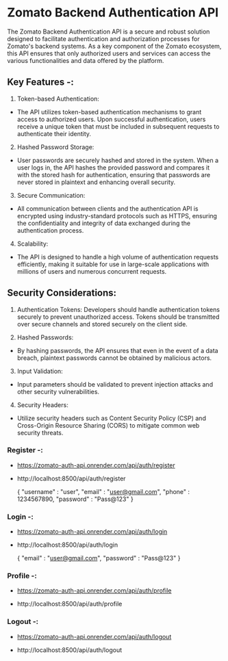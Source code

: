 # Zomato Backend Authentication API

The Zomato Backend Authentication API is a secure and robust solution designed to facilitate authentication and authorization processes for Zomato's backend systems. As a key component of the Zomato ecosystem, this API ensures that only authorized users and services can access the various functionalities and data offered by the platform.

## Key Features -: 

1. Token-based Authentication: 
- The API utilizes token-based authentication mechanisms to grant access to authorized users. Upon successful authentication, users receive a unique token that must be included in subsequent requests to authenticate their identity.

2. Hashed Password Storage:
- User passwords are securely hashed and stored in the system. When a user logs in, the API hashes the provided password and compares it with the stored hash for authentication, ensuring that passwords are never stored in plaintext and enhancing overall security.

3. Secure Communication: 
- All communication between clients and the authentication API is encrypted using industry-standard protocols such as HTTPS, ensuring the confidentiality and integrity of data exchanged during the authentication process.

4. Scalability:
-  The API is designed to handle a high volume of authentication requests efficiently, making it suitable for use in large-scale applications with millions of users and numerous concurrent requests.


## Security Considerations:

1. Authentication Tokens: 
Developers should handle authentication tokens securely to prevent unauthorized access. Tokens should be transmitted over secure channels and stored securely on the client side.

2. Hashed Passwords:
- By hashing passwords, the API ensures that even in the event of a data breach, plaintext passwords cannot be obtained by malicious actors.

3. Input Validation: 
- Input parameters should be validated to prevent injection attacks and other security vulnerabilities.

4. Security Headers: 
- Utilize security headers such as Content Security Policy (CSP) and Cross-Origin Resource Sharing (CORS) to mitigate common web security threats.


### Register -: 
- https://zomato-auth-api.onrender.com/api/auth/register

- http://localhost:8500/api/auth/register

    {
        "username" : "user",
        "email" : "user@gmail.com",
        "phone" : 1234567890,
        "password" : "Pass@123"
    }

### Login -: 
- https://zomato-auth-api.onrender.com/api/auth/login

- http://localhost:8500/api/auth/login

    {
        "email" : "user@gmail.com",
        "password" : "Pass@123"
    }


### Profile -: 
- https://zomato-auth-api.onrender.com/api/auth/profile

- http://localhost:8500/api/auth/profile


### Logout -: 
- https://zomato-auth-api.onrender.com/api/auth/logout

- http://localhost:8500/api/auth/logout


